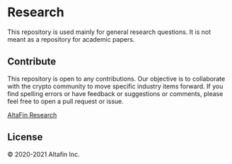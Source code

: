 # Research

This repository is used mainly for general research questions. It is not meant as a repository for academic papers.

## Contribute

This repository is open to any contributions. Our objective is to collaborate with the crypto community to move specific industry items forward. If you find spelling errors or have feedback or suggestions or comments, please feel free to open a pull request or issue.

[AltaFin Research](https://github.com/altafinprotocol/research)

## License

© 2020-2021 Altafin Inc.
